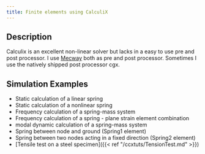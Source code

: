 ```yaml
---
title: Finite elements using CalculiX
---
```

## Description
Calculix is an excellent non-linear solver but lacks in a easy to use pre and post processor. I use [Mecway](https://mecway.com/) both as pre and post processor. Sometimes I use the natively shipped post processor cgx.

## Simulation Examples

- Static calculation of a linear spring
- Static calculation of a nonlinear spring
- Frequency calculation of a spring-mass system
- Frequency calculation of a spring - plane strain element combination
- modal dynamic calculation of a spring-mass system
- Spring between node and ground (Spring1 element)
- Spring between two nodes acting in a fixed direction (Spring2 element)
- [Tensile test on a steel specimen]({{< ref "/ccxtuts/TensionTest.md" >}})
